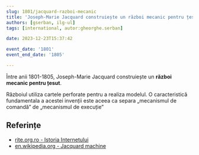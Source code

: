 ```yaml
---
slug: 1801/jacquard-razboi-mecanic
title: 'Joseph-Marie Jacquard construiește un război mecanic pentru țesut'
authors: [gserban, ilg-ul]
tags: [international, autor:gheorghe.serban]

date: 2023-12-23T15:37:42

event_date: '1801'
event_end_date: '1805'

---
```


Între anii 1801-1805, Joseph-Marie Jacquard construiește un **război
mecanic pentru țesut**.

<!-- truncate -->

Războiul utiliza cartele perforate pentru a realiza modelul.
O caracteristică fundamentala a acestei invenții este aceea
ca separa „mecanismul de comandă” de „mecanismul de execuție”

## Referințe

- [rite.org.ro - Istoria Internetului](https://rite.org.ro/istoria-internetului/)
- [en.wikipedia.org - Jacquard machine](https://en.wikipedia.org/wiki/Jacquard_machine)

